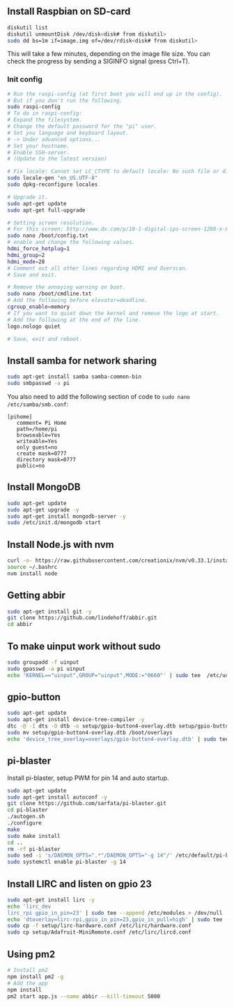 ## Install Raspbian on SD-card
```bash
diskutil list
diskutil unmountDisk /dev/disk<disk# from diskutil>
sudo dd bs=1m if=image.img of=/dev/rdisk<disk# from diskutil>
```
This will take a few minutes, depending on the image file size. You can check the progress by sending a SIGINFO signal (press Ctrl+T).
### Init config
```bash
# Run the raspi-config (at first boot you will end up in the config).
# But if you don't run the following.
sudo raspi-config
# To do in raspi-config:
# Expand the filesystem.
# Change the default password for the "pi" user.
# Set you language and keyboard layout.
# -> Under advanced options...
# Set your hostname.
# Enable SSH-server.
# (Update to the latest version)

# Fix locale: Cannot set LC_CTYPE to default locale: No such file or directory
sudo locale-gen "en_US.UTF-8"
sudo dpkg-reconfigure locales

# Upgrade it.
sudo apt-get update
sudo apt-get full-upgrade

# Setting screen resolution.
# For this screen: http://www.dx.com/p/10-1-digital-ips-screen-1280-x-800-drive-board-for-raspberry-pcduino-cubieboard-black-275804#.VOuY9vmG_S4
sudo nano /boot/config.txt
# enable and change the following values.
hdmi_force_hotplug=1
hdmi_group=2
hdmi_mode=28
# Comment out all other lines regarding HDMI and Overscan.
# Save and exit.

# Remove the annoying warning on boot.
sudo nano /boot/cmdline.txt
# Add the following before elevator=deadline.
cgroup_enable=memory 
# If you want to quiet down the kernel and remove the logo at start.
# Add the following at the end of the line.
logo.nologo quiet

# Save, exit and reboot.
```

## Install samba for network sharing
```bash
sudo apt-get install samba samba-common-bin
sudo smbpasswd -a pi
```
You also need to add the following section of code to `sudo nano /etc/samba/smb.conf`:
```
[pihome]
   comment= Pi Home
   path=/home/pi
   browseable=Yes
   writeable=Yes
   only guest=no
   create mask=0777
   directory mask=0777
   public=no
```

## Install MongoDB
```bash
sudo apt-get update
sudo apt-get upgrade -y
sudo apt-get install mongodb-server -y
sudo /etc/init.d/mongodb start
```

## Install Node.js with nvm
```bash
curl -o- https://raw.githubusercontent.com/creationix/nvm/v0.33.1/install.sh | bash
source ~/.bashrc
nvm install node
```
## Getting abbir
```bash
sudo apt-get install git -y
git clone https://github.com/lindehoff/abbir.git
cd abbir
```

## To make uinput work without sudo
```bash
sudo groupadd -f uinput
sudo gpasswd -a pi uinput
echo 'KERNEL=="uinput",GROUP="uinput",MODE:="0660"' | sudo tee  /etc/udev/rules.d/99-input.rules
```

## gpio-button
```bash
sudo apt-get update
sudo apt-get install device-tree-compiler -y
dtc -@ -I dts -O dtb -o setup/gpio-button4-overlay.dtb setup/gpio-button4-overlay.dts
sudo mv setup/gpio-button4-overlay.dtb /boot/overlays
echo 'device_tree_overlay=overlays/gpio-button4-overlay.dtb' | sudo tee --append /boot/config.txt > /dev/null
```

## pi-blaster
Install pi-blaster, setup PWM for pin 14 and auto startup.
```bash
sudo apt-get update
sudo apt-get install autoconf -y
git clone https://github.com/sarfata/pi-blaster.git
cd pi-blaster
./autogen.sh
./configure
make
sudo make install
cd ..
rm -rf pi-blaster
sudo sed -i 's/DAEMON_OPTS=".*"/DAEMON_OPTS="-g 14"/' /etc/default/pi-blaster
sudo systemctl enable pi-blaster -g 14
```

## Install LIRC and listen on gpio 23
```bash
sudo apt-get install lirc -y
echo 'lirc_dev
lirc_rpi gpio_in_pin=23' | sudo tee --append /etc/modules > /dev/null
echo 'dtoverlay=lirc-rpi,gpio_in_pin=23,gpio_in_pull=high' | sudo tee --append /boot/config.txt > /dev/null
sudo cp -f setup/lirc-hardware.conf /etc/lirc/hardware.conf
sudo cp setup/Adafruit-MiniRemote.conf /etc/lirc/lircd.conf
```

## Using pm2
```bash
# Install pm2 
npm install pm2 -g 
# Add the app
npm install
pm2 start app.js --name abbir --kill-timeout 5000
```
